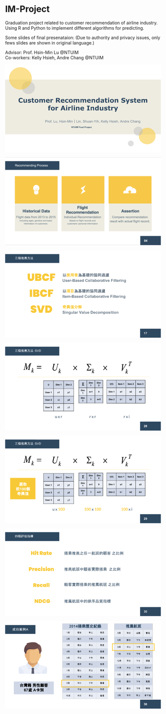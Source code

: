 # IM-Project
Graduation project related to customer recommendation of airline industry. Using R and Python to implement different algorithms for predicting.  

Some slides of final presenataion: (Due to authority and privacy issues, only fews slides are shown in original language.)  

Advisor: Prof. Hsin-Min Lu @NTUIM   
Co-workers: Kelly Hsieh, Andre Chang @NTUIM  


![image](https://github.com/StanleyLin-NTU/IM-Project/blob/master/Final%20Presentation/Cover.png)

![image](https://github.com/StanleyLin-NTU/IM-Project/blob/master/Final%20Presentation/Pic1.png)

![image](https://github.com/StanleyLin-NTU/IM-Project/blob/master/Final%20Presentation/methods.png)

![image](https://github.com/StanleyLin-NTU/IM-Project/blob/master/Final%20Presentation/SVD1.png)

![image](https://github.com/StanleyLin-NTU/IM-Project/blob/master/Final%20Presentation/SVD2.png)

![image](https://github.com/StanleyLin-NTU/IM-Project/blob/master/Final%20Presentation/indices.png)

![image](https://github.com/StanleyLin-NTU/IM-Project/blob/master/Final%20Presentation/Success.png)
